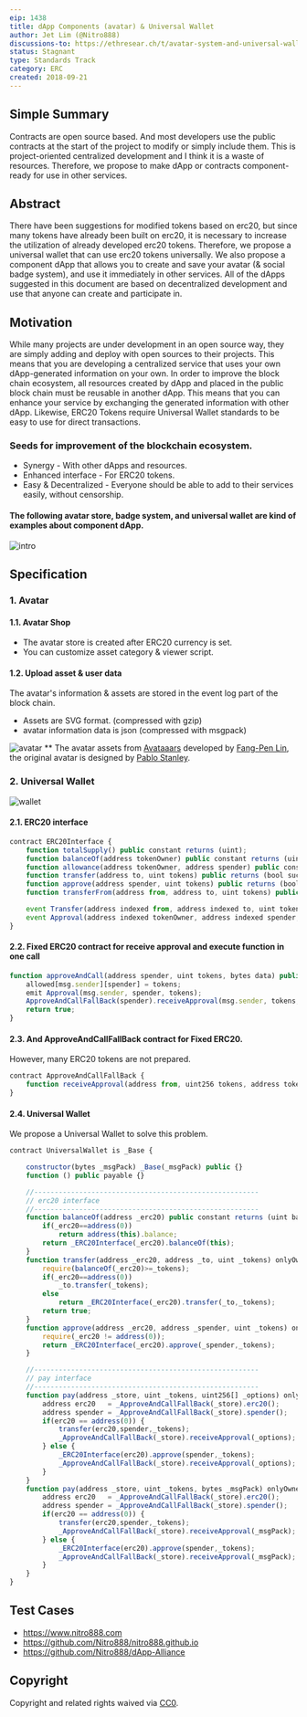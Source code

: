 ```yaml
---
eip: 1438
title: dApp Components (avatar) & Universal Wallet
author: Jet Lim (@Nitro888)
discussions-to: https://ethresear.ch/t/avatar-system-and-universal-wallet-for-ethereum-address/3473
status: Stagnant
type: Standards Track
category: ERC
created: 2018-09-21
---
```


## Simple Summary
Contracts are open source based. And most developers use the public contracts at the start of the project to modify or simply include them. This is project-oriented centralized development and I think it is a waste of resources. Therefore, we propose to make dApp or contracts component-ready for use in other services.

## Abstract
There have been suggestions for modified tokens based on erc20, but since many tokens have already been built on erc20, it is necessary to increase the utilization of already developed erc20 tokens. Therefore, we propose a universal wallet that can use erc20 tokens universally. We also propose a component dApp that allows you to create and save your avatar (& social badge system), and use it immediately in other services. All of the dApps suggested in this document are based on decentralized development and use that anyone can create and participate in.

## Motivation
While many projects are under development in an open source way, they are simply adding and deploy with open sources to their projects. This means that you are developing a centralized service that uses your own dApp-generated information on your own. In order to improve the block chain ecosystem, all resources created by dApp and placed in the public block chain must be reusable in another dApp. This means that you can enhance your service by exchanging the generated information with other dApp. Likewise, ERC20 Tokens require Universal Wallet standards to be easy to use for direct transactions.

### Seeds for improvement of the blockchain ecosystem.
- Synergy - With other dApps and resources.
- Enhanced interface - For ERC20 tokens.
- Easy & Decentralized - Everyone should be able to add to their services easily, without censorship.


#### The following avatar store, badge system, and universal wallet are kind of examples about component dApp.
![intro](/assets/eip-1438/intro.png)

## Specification
### 1. Avatar
#### 1.1. Avatar Shop
- The avatar store is created after ERC20 currency is set.
- You can customize asset category & viewer script.

#### 1.2. Upload asset & user data
The avatar's information & assets are stored in the event log part of the block chain.
- Assets are SVG format. (compressed with gzip)
- avatar information data is json (compressed with msgpack)

![avatar](/assets/eip-1438/avatar.png)
** The avatar assets from [Avataaars](https://github.com/fangpenlin/avataaars) developed by [Fang-Pen Lin](https://twitter.com/fangpenlin), the original avatar is designed by [Pablo Stanley](https://twitter.com/pablostanley).

### 2. Universal Wallet
![wallet](/assets/eip-1438/wallet.png)
#### 2.1. ERC20 interface
``` js
contract ERC20Interface {
    function totalSupply() public constant returns (uint);
    function balanceOf(address tokenOwner) public constant returns (uint balance);
    function allowance(address tokenOwner, address spender) public constant returns (uint remaining);
    function transfer(address to, uint tokens) public returns (bool success);
    function approve(address spender, uint tokens) public returns (bool success);
    function transferFrom(address from, address to, uint tokens) public returns (bool success);

    event Transfer(address indexed from, address indexed to, uint tokens);
    event Approval(address indexed tokenOwner, address indexed spender, uint tokens);
}
```

#### 2.2. Fixed ERC20 contract for receive approval and execute function in one call
``` js
function approveAndCall(address spender, uint tokens, bytes data) public returns (bool success) {
    allowed[msg.sender][spender] = tokens;
    emit Approval(msg.sender, spender, tokens);
    ApproveAndCallFallBack(spender).receiveApproval(msg.sender, tokens, this, data);
    return true;
}
```

#### 2.3. And ApproveAndCallFallBack contract for Fixed ERC20.
However, many ERC20 tokens are not prepared.
``` js
contract ApproveAndCallFallBack {
    function receiveApproval(address from, uint256 tokens, address token, bytes data) public;
}
```
#### 2.4. Universal Wallet
We propose a Universal Wallet to solve this problem.

``` js
contract UniversalWallet is _Base {

    constructor(bytes _msgPack) _Base(_msgPack) public {}
    function () public payable {}

    //-------------------------------------------------------
    // erc20 interface
    //-------------------------------------------------------
    function balanceOf(address _erc20) public constant returns (uint balance) {
        if(_erc20==address(0))
            return address(this).balance;
        return _ERC20Interface(_erc20).balanceOf(this);
    }
    function transfer(address _erc20, address _to, uint _tokens) onlyOwner public returns (bool success) {
        require(balanceOf(_erc20)>=_tokens);
        if(_erc20==address(0))
            _to.transfer(_tokens);
        else
            return _ERC20Interface(_erc20).transfer(_to,_tokens);
        return true;
    }
    function approve(address _erc20, address _spender, uint _tokens) onlyOwner public returns (bool success) {
        require(_erc20 != address(0));
        return _ERC20Interface(_erc20).approve(_spender,_tokens);
    }

    //-------------------------------------------------------
    // pay interface
    //-------------------------------------------------------
    function pay(address _store, uint _tokens, uint256[] _options) onlyOwner public {
        address erc20   = _ApproveAndCallFallBack(_store).erc20();
        address spender = _ApproveAndCallFallBack(_store).spender();
        if(erc20 == address(0)) {
            transfer(erc20,spender,_tokens);
            _ApproveAndCallFallBack(_store).receiveApproval(_options);
        } else {
            _ERC20Interface(erc20).approve(spender,_tokens);
            _ApproveAndCallFallBack(_store).receiveApproval(_options);
        }
    }
    function pay(address _store, uint _tokens, bytes _msgPack) onlyOwner public {
        address erc20   = _ApproveAndCallFallBack(_store).erc20();
        address spender = _ApproveAndCallFallBack(_store).spender();
        if(erc20 == address(0)) {
            transfer(erc20,spender,_tokens);
            _ApproveAndCallFallBack(_store).receiveApproval(_msgPack);
        } else {
            _ERC20Interface(erc20).approve(spender,_tokens);
            _ApproveAndCallFallBack(_store).receiveApproval(_msgPack);
        }
    }
}
```

## Test Cases
- https://www.nitro888.com
- https://github.com/Nitro888/nitro888.github.io
- https://github.com/Nitro888/dApp-Alliance

## Copyright
Copyright and related rights waived via [CC0](../LICENSE.md).

